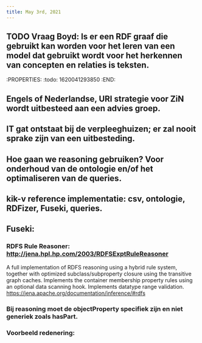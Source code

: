 ```yaml
---
title: May 3rd, 2021
---
```


## TODO Vraag Boyd: Is er een RDF graaf die gebruikt kan worden voor het leren van een model dat gebruikt wordt voor het herkennen van concepten en relaties is teksten.
:PROPERTIES:
:todo: 1620041293850
:END:
## Engels of Nederlandse, URI strategie voor ZiN wordt uitbesteed aan een advies groep.
## IT gat ontstaat bij de verpleeghuizen; er zal nooit sprake zijn van een uitbesteding.
## Hoe gaan we reasoning gebruiken? Voor onderhoud van de ontologie en/of het optimaliseren van de queries.
## kik-v reference implementatie: csv, ontologie, RDFizer, Fuseki, queries.
## Fuseki:
### RDFS Rule Reasoner: http://jena.hpl.hp.com/2003/RDFSExptRuleReasoner

A full implementation of RDFS reasoning using a hybrid rule system, together with optimized subclass/subproperty closure using the transitive graph caches. Implements the container membership property rules using an optional data scanning hook. Implements datatype range validation.
https://jena.apache.org/documentation/inference/#rdfs
### Bij reasoning moet de objectProperty specifiek zijn en niet generiek zoals hasPart.
### Voorbeeld redenering:
###

